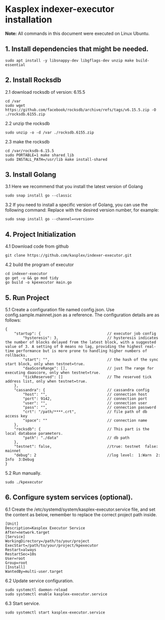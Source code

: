 # Kasplex indexer-executor installation

**Note:** All commands in this document were executed on Linux Ubuntu.

## 1. Install dependencies that might be needed.
```shell
sudo apt install -y libsnappy-dev libgflags-dev unzip make build-essential
```

## 2. Install Rocksdb

2.1 download rocksdb of version: 6.15.5
```shell
cd /var
sudo wget https://github.com/facebook/rocksdb/archive/refs/tags/v6.15.5.zip -O ./rocksdb.6155.zip
```

2.2 unzip the rocksdb
```shell
sudo unzip -o -d /var ./rocksdb.6155.zip
```

2.3 make the rocksdb
```shell
cd /var/rocksdb-6.15.5
sudo PORTABLE=1 make shared_lib
sudo INSTALL_PATH=/usr/lib make install-shared
```


## 3. Install Golang
3.1 Here we recommend that you install the latest version of Golang
```shell
sudo snap install go --classic
```

3.2 If you need to install a specific version of Golang, you can use the following command:
Replace <version> with the desired version number, for example:
```shell
sudo snap install go --channel=<version>
```

## 4. Project Initialization

4.1 Download code from github
```shell
git clone https://github.com/kasplex/indexer-executor.git
```

4.2 build the program of executor
```shell
cd indexer-executor
go get -u && go mod tidy
go build -o kpexecutor main.go
```

## 5. Run Project

5.1 Create a configuration file named config.json. Use config.sample.mainnet.json as a reference. The configuration details are as follows:
```shell
{
    "startup": {                              // executor job config
        "hysteresis": 3,                      // hysteresis indicates the number of blocks delayed from the latest block, with a suggested value of 3. A setting of 0 means no lag, providing the highest real-time performance but is more prone to handling higher numbers of rollbacks.
        "start": "",                          // the hash of the sync start block, only when testnet=true.
        "daaScoreRange": [],                  // just The range for executing daascore, only when testnet=true.
        "tickReserved": []                    // The reserved tick address list, only when testnet=true.
    },
    "cassandra": {                            // cassandra config
        "host": "",                           // connection host           
        "port": 9142,                         // connection port
        "user": "",                           // connection user
        "pass": "",                           // connection password
        "crt": "/path/****.crt",              // file path of db access key 
        "space": ""                           // connection name
    },
    "rocksdb": {                              // This part is the local database parameters.
        "path": "./data"                      // db path
    },
    "testnet": false,                         //true: testnet  false: mainnet
    "debug": 2                                //log level:  1:Warn  2: Info  3:Debug 
}
```

5.2 Run manually.
```shell
sudo ./kpexecutor
```

## 6. Configure system services (optional).

6.1 Create the /etc/systemd/system/kasplex-executor.service file, and set the content as below, remember to replace the correct project path inside.
```shell
[Unit]
Description=Kasplex Executor Service
After=network.target
[Service]
WorkingDirectory=/path/to/your/project
ExecStart=/path/to/your/project/kpexecutor
Restart=always
RestartSec=10s
User=root
Group=root
[Install]
WantedBy=multi-user.target
```

6.2 Update service configuration.
```shell
sudo systemctl daemon-reload
sudo systemctl enable kasplex-executor.service
```

6.3 Start service.
```shell
sudo systemctl start kasplex-executor.service
```

